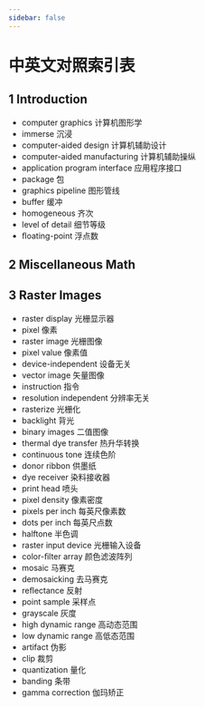 ```yaml
---
sidebar: false
---
```


# 中英文对照索引表

## 1 Introduction

- computer graphics 计算机图形学
- immerse 沉浸
- computer-aided design 计算机辅助设计
- computer-aided manufacturing 计算机辅助操纵
- application program interface 应用程序接口
- package 包
- graphics pipeline 图形管线
- buffer 缓冲
- homogeneous 齐次
- level of detail 细节等级
- ﬂoating-point 浮点数

## 2 Miscellaneous Math



## 3 Raster Images

- raster display 光栅显示器
- pixel 像素
- raster image 光栅图像
- pixel value 像素值
- device-independent 设备无关
- vector image 矢量图像
- instruction 指令
- resolution independent 分辨率无关
- rasterize 光栅化
- backlight 背光
- binary images 二值图像
- thermal dye transfer 热升华转换
- continuous tone 连续色阶
- donor ribbon 供墨纸
- dye receiver 染料接收器
- print head 喷头
- pixel density 像素密度
- pixels per inch 每英尺像素数
- dots per inch 每英尺点数
- halftone 半色调
- raster input device 光栅输入设备
- color-ﬁlter array 颜色滤波阵列
- mosaic 马赛克
- demosaicking 去马赛克
- reﬂectance 反射
- point sample 采样点
- grayscale 灰度
- high dynamic range 高动态范围
- low dynamic range 高低态范围
- artifact 伪影
- clip 裁剪
- quantization 量化
- banding 条带
- gamma correction 伽玛矫正